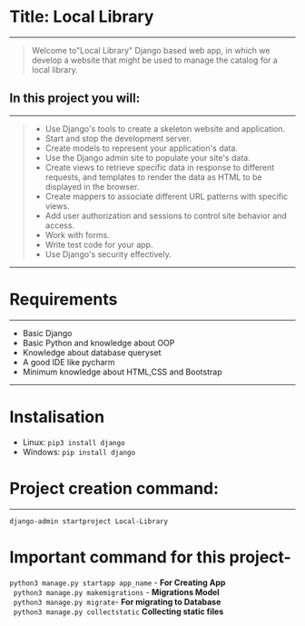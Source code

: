 # Title: Local Library
---
>  Welcome to"Local Library" Django based web app, in which we develop a website that might be used to manage the catalog for a local library.

## In this project you will:
---
> - Use Django's tools to create a skeleton website and application.
> - Start and stop the development server.
> - Create models to represent your application's data.
> - Use the Django admin site to populate your site's data.
> - Create views to retrieve specific data in response to different requests, and templates to render the data as HTML to be displayed in the browser.
> - Create mappers to associate different URL patterns with specific views.
> - Add user authorization and sessions to control site behavior and access.
> - Work with forms.
> - Write test code for your app.
> - Use Django's security effectively.
---

# Requirements
---
- Basic Django
- Basic Python and knowledge about OOP
- Knowledge about database queryset
- A good IDE like pycharm
- Minimum knowledge about HTML,CSS and Bootstrap 
---

# Instalisation

- Linux:
``` pip3 install django ```  
- Windows:
``` pip install django ```


# Project creation command:
---
```django-admin startproject Local-Library```
# Important command for this project-

``` python3 manage.py startapp app_name ``` - **For Creating App**  
``` python3 manage.py makemigrations``` - **Migrations Model**  
``` python3 manage.py migrate```- **For migrating to Database**   
``` python3 manage.py collectstatic``` **Collecting static files**  


